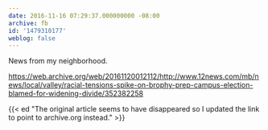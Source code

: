 ```yaml
---
date: 2016-11-16 07:29:37.000000000 -08:00
archive: fb
id: '1479310177'
weblog: false
---
```


News from my neighborhood. 

https://web.archive.org/web/20161120012112/http://www.12news.com/mb/news/local/valley/racial-tensions-spike-on-brophy-prep-campus-election-blamed-for-widening-divide/352382258

{{< ed "The original article seems to have disappeared so I updated the link to point to archive.org instead." >}}
